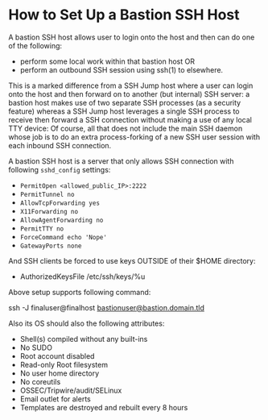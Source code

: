 How to Set Up a Bastion SSH Host
================================
A bastion SSH host allows user to login onto the
host and then can do one of the following:

* perform some local work within that bastion host OR
* perform an outbound SSH session using ssh(1) to elsewhere.

This is a marked difference from a SSH Jump host
where a user can login onto the host and then
forward on to another (but internal) SSH server:
a bastion host makes use of two separate SSH
processes (as a security feature) whereas a SSH 
Jump host leverages a single SSH process to receive 
then forward a SSH connection without making a 
use of any local TTY device:  Of course, all 
that does not include the main SSH daemon whose 
job is to do an extra process-forking of a new 
SSH user session with each inbound SSH connection.

A bastion SSH host is a server that only allows
SSH connection with following `sshd_config` settings:
- `PermitOpen <allowed_public_IP>:2222`
- `PermitTunnel no`
- `AllowTcpForwarding yes`
- `X11Forwarding no`
- `AllowAgentForwarding no`
- `PermitTTY no`
- `ForceCommand echo 'Nope'`
- `GatewayPorts none`

And SSH clients be forced to use keys OUTSIDE of their \$HOME directory:

- AuthorizedKeysFile /etc/ssh/keys/%u

Above setup supports following command:

  ssh -J finaluser@finalhost bastionuser@bastion.domain.tld

Also its OS should also the following attributes:

- Shell(s) compiled without any built-ins
- No SUDO 
- Root account disabled
- Read-only Root filesystem
- No user home directory
- No coreutils 
- OSSEC/Tripwire/audit/SELinux
- Email outlet for alerts
- Templates are destroyed and rebuilt every 8 hours

